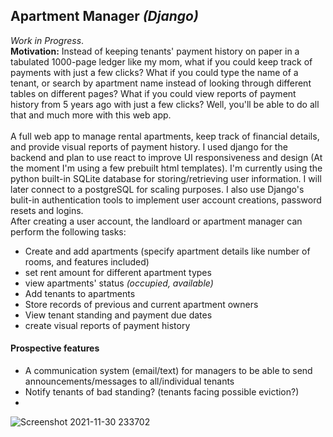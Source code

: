 ## Apartment Manager _(Django)_
_Work in Progress_.<br>
<b>Motivation:</b> Instead of keeping tenants' payment history on paper in a tabulated 1000-page ledger like my mom, what if you could keep track of payments with just a few clicks? What if you could type the name of a tenant, or search by apartment name instead of looking through different tables on different pages? What if you could view reports of payment history from 5 years ago with just a few clicks? Well, you'll be able to do all that and much more with this web app.
<br><br>A full web app to manage rental apartments, keep track of financial details, and provide visual reports of payment history. I used django for the backend and plan to use react to improve UI responsiveness and design (At the moment I'm using a few prebuilt html templates). I'm currently using the python built-in SQLite database for storing/retrieving user information. I will later connect to a postgreSQL for scaling purposes. I also use Django's bulit-in authentication tools to implement user account creations, password resets and logins.
<br>After creating a user account, the landloard or apartment manager can perform the following tasks:
- Create and add apartments (specify apartment details like number of rooms, and features included)
-  set rent amount for different apartment types
-  view apartments' status _(occupied, available)_
-  Add tenants to apartments
-  Store records of previous and current apartment owners
-  View tenant standing and payment due dates
-  create visual reports of payment history
#### Prospective features
- A communication system (email/text) for managers to be able to send announcements/messages to all/individual tenants
- Notify tenants of bad standing? (tenants facing possible eviction?)
- 
![Screenshot 2021-11-30 233702](https://user-images.githubusercontent.com/95236747/144172771-1aa122ea-2b53-43a2-a3c8-08e3a3844cba.jpg)
